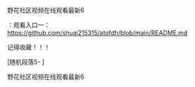 野花社区视频在线观看最新6

：观看入口一：https://github.com/shuai215315/atofdh/blob/main/README.md


记得收藏！！！



[随机段落5-
]






野花社区视频在线观看最新6
